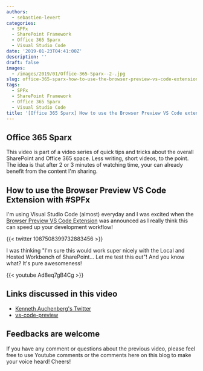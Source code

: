```yaml
---
authors:
  - sebastien-levert
categories:
  - SPFx
  - SharePoint Framework
  - Office 365 Sparx
  - Visual Studio Code
date: '2019-01-23T04:41:00Z'
description: ''
draft: false
images:
  - /images/2019/01/Office-365-Sparx--2-.jpg
slug: office-365-sparx-how-to-use-the-browser-preview-vs-code-extension-with-spfx
tags:
  - SPFx
  - SharePoint Framework
  - Office 365 Sparx
  - Visual Studio Code
title: '[Office 365 Sparx] How to use the Browser Preview VS Code extension with #SPFx'
---
```


## Office 365 Sparx

This video is part of a video series of quick tips and tricks about the overall SharePoint and Office 365 space. Less
writing, short videos, to the point. The idea is that after 2 or 3 minutes of watching time, your can already benefit
from the content I'm sharing.

## How to use the Browser Preview VS Code Extension with #SPFx

I'm using Visual Studio Code (almost) everyday and I was excited when the
[Browser Preview VS Code Extension](https://github.com/auchenberg/vscode-browser-preview) was announced as I really
think this can speed up your development workflow!

{{< twitter 1087508399732883456 >}}

I was thinking "I'm sure this would work super nicely with the Local and Hosted Workbench of SharePoint... Let me test
this out"! And you know what? It's pure awesomeness!

{{< youtube Ad8eq7gB4Cg >}}

## Links discussed in this video

- [Kenneth Auchenberg's Twitter](https://twitter.com/auchenberg)
- [vs-code-preview](https://github.com/auchenberg/vscode-browser-preview)

## Feedbacks are welcome

If you have any comment or questions about the previous video, please feel free to use Youtube comments or the comments
here on this blog to make your voice heard! Cheers!
